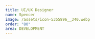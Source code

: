 ```yaml
---
title: UI/UX Designer
name: Spencer
image: /assets/icon-5355896__340.webp
order: "80"
area: DEVELOPMENT
---
```

